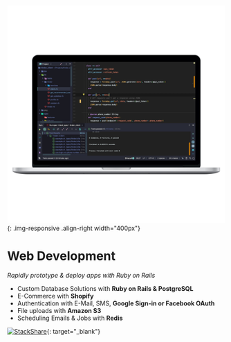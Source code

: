 ![Ruby on Rails](/assets/images/resume/rubymine_macbookpro15_mockuphone.png){: .img-responsive .align-right width="400px"}

# <i class="fa fa-gem"></i> Web Development
_Rapidly prototype & deploy apps with Ruby on Rails_

<ul class="fa-ul">
  <li><i class="fas fa-li fa-database" aria-hidden="true"></i>Custom Database Solutions with <strong>Ruby on Rails & PostgreSQL</strong></li>
  <li><i class="fas fa-li fa-shopping-cart" aria-hidden="true"></i>E-Commerce with <strong>Shopify</strong></li>
  <li><i class="fas fa-li fa-sign-in-alt" aria-hidden="true"></i>Authentication with E-Mail, SMS, <strong>Google Sign-in or Facebook OAuth</strong></li>
  <li><i class="fab fa-li fa-aws" aria-hidden="true"></i>File uploads with <strong>Amazon S3</strong></li>
  <li><i class="fas fa-li fa-clock" aria-hidden="true"></i>Scheduling Emails & Jobs with <strong>Redis</strong></li>
</ul>

<div style="clear: right;"></div>

[![StackShare](http://img.shields.io/badge/tech-stack-0690fa.svg?style=flat)](https://stackshare.io/patrickclery/rubyonrails){: target="_blank"}
